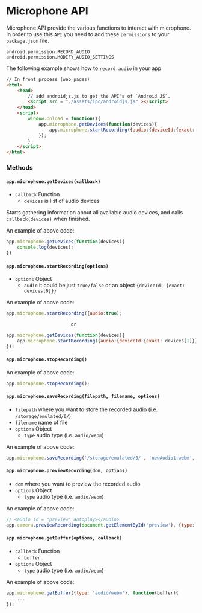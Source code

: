 # Microphone API
Microphone API provide the various functions to interact with microphone. In order to use this `API` you need to add these `permissions` to your `package.json` file.

```text
android.permission.RECORD_AUDIO
android.permission.MODIFY_AUDIO_SETTINGS
```

The following example shows how to `record audio` in your app

```html
// In front process (web pages)
<html>
    <head>
        // add androidjs.js to get the API's of `Android JS`.
        <script src = "./assets/ipc/androidjs.js" ></script>
    </head>
    <script>
        window.onload = function(){
            app.microphone.getDevices(function(devices){
                app.microphone.startRecording({audio:{deviceId:{exact: devices[1]}}});
            });
        }
    </script>
</html>
```

### Methods

#### `app.microphone.getDevices(callback)`
- `callback` Function
  - `devices` is list of audio devices

Starts gathering information about all available audio devices, and calls `callback(devices)` when finished.

An example of above code:
```js
app.microphone.getDevices(function(devices){
    console.log(devices);
})
```

#### `app.microphone.startRecording(options)`
- `options` Object
  - `audio` it could be just `true/false` or an object `{deviceId: {exact: devices[0]}}`

An example of above code:
```js
app.microphone.startRecording({audio:true);

                        or

app.microphone.getDevices(function(devices){
    app.microphone.startRecording({audio:{deviceId:{exact: devices[1]}}});
});
```

#### `app.microphone.stopRecording()`

An example of above code:
```js
app.microphone.stopRecording();
```

#### `app.microphone.saveRecording(filepath, filename, options)`
- `filepath` where you want to store the recorded audio (i.e. `/storage/emulated/0/`)
- `filename` name of file
- `options` Object
  - `type` audio type (i.e. `audio/webm`)

An example of above code:
```js
app.microphone.saveRecording('/storage/emulated/0/', 'newAudio1.webm', {type:'audio/webm'})
```

#### `app.microphone.previewRecording(dom, options)`
- `dom` where you want to preview the recorded audio
- `options` Object
  - `type` audio type (i.e. `audio/webm`)

An example of above code:
```js
// <audio id = "preview" autoplay></audio>
app.camera.previewRecording(document.getElementById('preview'), {type: 'audio/webm'});
```

#### `app.microphone.getBuffer(options, callback)`
- `callback` Function
  - `buffer`
- `options` Object
  - `type` audio type (i.e. `audio/webm`)

An example of above code:
```js
app.microphone.getBuffer({type: 'audio/webm'}, function(buffer){
    ...
});
```
